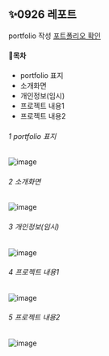 ## ✨0926 레포트
portfolio 작성
<a href="https://seungachoi0925.github.io/cordova/0926/index.html">포트폴리오 확인</a>

#### 📗목차
- portfolio 표지
- 소개화면
- 개인정보(임시)
- 프로젝트 내용1
- 프로젝트 내용2
  
###### 1 portfolio 표지
![image](https://github.com/SEUNGACHOI0925/cordova/assets/112832677/4cb7b105-22b4-40a9-b106-1479fa9e80ed)

###### 2 소개화면
![image](https://github.com/SEUNGACHOI0925/cordova/assets/112832677/f3ccd738-2242-48a3-9aba-d67c341d2ab1)

###### 3 개인정보(임시)
![image](https://github.com/SEUNGACHOI0925/cordova/assets/112832677/1f05cc79-30db-4985-83a6-cbbef31919c2)

###### 4 프로젝트 내용1
![image](https://github.com/SEUNGACHOI0925/cordova/assets/112832677/c4c64243-49d8-4bd3-81ab-4ace533e4f49)

###### 5 프로젝트 내용2
![image](https://github.com/SEUNGACHOI0925/cordova/assets/112832677/6c76d1b8-14b6-4027-af92-d1779f855d4d)
